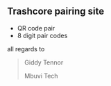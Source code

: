  ## Trashcore pairing site
 * QR code pair
 * 8 digit pair codes
 
 all regards to
 > Giddy Tennor
>
>
> 
 > Mbuvi Tech
